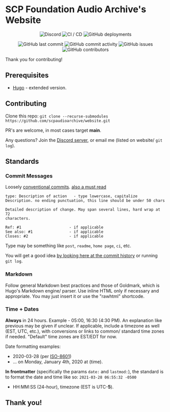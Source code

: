 # SCP Foundation Audio Archive's Website

<div align="center">

![Discord](https://img.shields.io/discord/707272860393144381)
![CI / CD](https://github.com/scpaudioarchive/website/workflows/CI%20/%20CD/badge.svg?branch=main)
![GitHub deployments](https://img.shields.io/github/deployments/scpaudioarchive/scpaudioarchive.github.io/github-pages)

![GitHub last commit](https://img.shields.io/github/last-commit/scpaudioarchive/website)
![GitHub commit activity](https://img.shields.io/github/commit-activity/m/scpaudioarchive/website)
![GitHub issues](https://img.shields.io/github/issues-raw/scpaudioarchive/website)
![GitHub contributors](https://img.shields.io/github/contributors/scpaudioarchive/website)
</div>

Thank you for contributing!

## Prerequisites

- [Hugo](https://github.com/gohugoio/hugo/releases/latest) - extended version.

## Contributing

Clone this repo: `git clone --recurse-submodules https://github.com/scpaudioarchive/website.git`

PR's are welcome, in most cases target **main**.

Any questions? Join the [Discord server](https://scpaudioarchive.github.io/go/discord), or email me (listed on website/ `git log`).

## Standards

### Commit Messages

Loosely [conventional commits](https://www.conventionalcommits.org/en/). [also a must read](https://chris.beams.io/posts/git-commit)

```
type: Description of action   - type lowercase, capitalize Description. no ending punctuation, this line should be under 50 chars

Detailed description of change. May span several lines, hard wrap at 72
characters.

Ref: #1                     - if applicable
See also: #1                - if applicable
Closes: #2                  - if applicable
```

Type may be something like `post`, `readme`, `home page`, `ci`, etc.

You will get a good idea [by looking here at the commit history](https://github.com/scpaudioarchive/website/commits) or running `git log`.

### Markdown

Follow general Markdown best practices and those of Goldmark, which is Hugo's Markdown engine/ parser. Use inline HTML only if necessary and appropriate. You may just insert it or use the "rawhtml" shortcode.

### Time + Dates

**Always** in 24 hours. Example - 05:00, 16:30 (4:30 PM). An explanation like previous may be given if unclear. If applicable, include a timezone as well (EST, UTC, etc.), with conversions or links to common/ standard time zones if needed. "Default" time zones are EST/EDT for now.

Date formatting examples:

- 2020-03-28 (per [ISO-8601](https://www.iso.org/iso-8601-date-and-time-format.html))
- ... on Monday, January 4th, 2020 at (time).

**In frontmatter** (specifically the params `date:` and `lastmod:`), the standard is to format the date and time like so: `2021-03-28 06:55:32 -0500`

- HH:MM:SS (24-hour), timezone (EST is UTC-**5**).

## Thank you!
